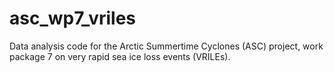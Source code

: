 # asc_wp7_vriles
Data analysis code for the Arctic Summertime Cyclones (ASC) project, work package 7 on very rapid sea ice loss events (VRILEs).
